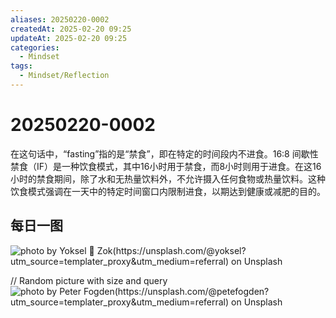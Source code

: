 ```yaml
---
aliases: 20250220-0002
createdAt: 2025-02-20 09:25
updateAt: 2025-02-20 09:25
categories:
  - Mindset
tags:
  - Mindset/Reflection
---
```

# 20250220-0002
在这句话中，“fasting”指的是“禁食”，即在特定的时间段内不进食。16:8 间歇性禁食（IF）是一种饮食模式，其中16小时用于禁食，而8小时则用于进食。在这16小时的禁食期间，除了水和无热量饮料外，不允许摄入任何食物或热量饮料。这种饮食模式强调在一天中的特定时间窗口内限制进食，以期达到健康或减肥的目的。

## 每日一图
![photo by Yoksel 🌿 Zok(https://unsplash.com/@yoksel?utm_source=templater_proxy&utm_medium=referral) on Unsplash](https://images.unsplash.com/photo-1613236116431-56bc4aabe4ce?crop=entropy&cs=srgb&fm=jpg&ixid=M3w2NDU1OTF8MHwxfHJhbmRvbXx8fHx8fHx8fDE3NDAwMTQ3MTV8&ixlib=rb-4.0.3&q=85&w=800&h=600)

// Random picture with size and query
![photo by Peter Fogden(https://unsplash.com/@petefogden?utm_source=templater_proxy&utm_medium=referral) on Unsplash](https://images.unsplash.com/photo-1511804472014-fa7b871cd6a9?crop=entropy&cs=srgb&fm=jpg&ixid=M3w2NDU1OTF8MHwxfHJhbmRvbXx8fHx8fHx8fDE3NDAwMTQ3MTV8&ixlib=rb-4.0.3&q=85&w=800&h=800)
